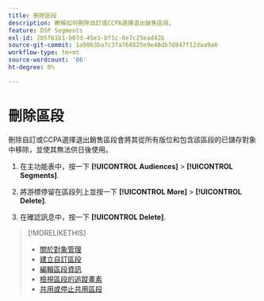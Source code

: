 ```yaml
---
title: 刪除區段
description: 瞭解如何刪除自訂或CCPA選擇退出銷售區段。
feature: DSP Segments
exl-id: 2b5f61b1-b07d-45e1-bf1c-8e7c25ead42b
source-git-commit: 1a98b3ba7c37a768825e9e48db7d847f12daa9a0
workflow-type: tm+mt
source-wordcount: '86'
ht-degree: 0%

---
```


# 刪除區段

刪除自訂或CCPA選擇退出銷售區段會將其從所有版位和包含該區段的已儲存對象中移除，並使其無法供日後使用。

1. 在主功能表中，按一下 **[!UICONTROL Audiences]** > **[!UICONTROL Segments]**.

1. 將游標停留在區段列上並按一下 **[!UICONTROL More]** > **[!UICONTROL Delete]**.

1. 在確認訊息中，按一下 **[!UICONTROL Delete]**.

>[!MORELIKETHIS]
>
>* [關於對象管理](audience-about.md)
>* [建立自訂區段](custom-segment-create.md)
>* [編輯區段資訊](segment-edit.md)
>* [檢視區段的追蹤畫素](segment-view-pixels.md)
>* [共用或停止共用區段](segment-share.md)


